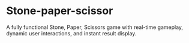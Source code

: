# Stone-paper-scissor
A fully functional Stone, Paper, Scissors game with real-time gameplay, dynamic user interactions, and instant result display.

